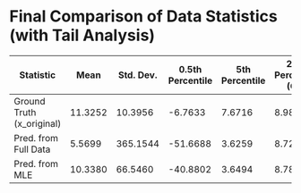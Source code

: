 # Final Comparison of Data Statistics (with Tail Analysis)

| Statistic | Mean | Std. Dev. | 0.5th Percentile | 5th Percentile | 25th Percentile (Q1) | Median (50th) | 75th Percentile (Q3) | 95th Percentile | 99.5th Percentile |
|---|---|---|---|---|---|---|---|---|---|
| Ground Truth (x_original) | 11.3252 | 10.3956 | -6.7633 | 7.6716 | 8.9869 | 9.8089 | 10.6453 | 15.3008 | 61.6211 |
| Pred. from Full Data  | 5.5699 | 365.1544 | -51.6688 | 3.6259 | 8.7230 | 9.7394 | 10.7109 | 15.8357 | 65.4435 |
| Pred. from MLE  | 10.3380 | 66.5460 | -40.8802 | 3.6494 | 8.7828 | 9.7693 | 10.7677 | 15.9768 | 66.2633 |